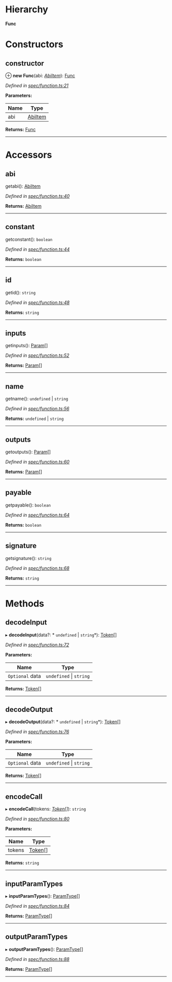 

# Hierarchy

**Func**

# Constructors

<a id="constructor"></a>

##  constructor

⊕ **new Func**(abi: *[AbiItem](../interfaces/_types_.abiitem.md)*): [Func](_spec_function_.func.md)

*Defined in [spec/function.ts:21](https://github.com/paritytech/js-libs/blob/2fb8307/packages/abi/src/spec/function.ts#L21)*

**Parameters:**

| Name | Type |
| ------ | ------ |
| abi | [AbiItem](../interfaces/_types_.abiitem.md) |

**Returns:** [Func](_spec_function_.func.md)

___

# Accessors

<a id="abi"></a>

##  abi

getabi(): [AbiItem](../interfaces/_types_.abiitem.md)

*Defined in [spec/function.ts:40](https://github.com/paritytech/js-libs/blob/2fb8307/packages/abi/src/spec/function.ts#L40)*

**Returns:** [AbiItem](../interfaces/_types_.abiitem.md)

___
<a id="constant"></a>

##  constant

getconstant(): `boolean`

*Defined in [spec/function.ts:44](https://github.com/paritytech/js-libs/blob/2fb8307/packages/abi/src/spec/function.ts#L44)*

**Returns:** `boolean`

___
<a id="id"></a>

##  id

getid(): `string`

*Defined in [spec/function.ts:48](https://github.com/paritytech/js-libs/blob/2fb8307/packages/abi/src/spec/function.ts#L48)*

**Returns:** `string`

___
<a id="inputs"></a>

##  inputs

getinputs(): [Param](_spec_param_.param.md)[]

*Defined in [spec/function.ts:52](https://github.com/paritytech/js-libs/blob/2fb8307/packages/abi/src/spec/function.ts#L52)*

**Returns:** [Param](_spec_param_.param.md)[]

___
<a id="name"></a>

##  name

getname():  `undefined` &#124; `string`

*Defined in [spec/function.ts:56](https://github.com/paritytech/js-libs/blob/2fb8307/packages/abi/src/spec/function.ts#L56)*

**Returns:**  `undefined` &#124; `string`

___
<a id="outputs"></a>

##  outputs

getoutputs(): [Param](_spec_param_.param.md)[]

*Defined in [spec/function.ts:60](https://github.com/paritytech/js-libs/blob/2fb8307/packages/abi/src/spec/function.ts#L60)*

**Returns:** [Param](_spec_param_.param.md)[]

___
<a id="payable"></a>

##  payable

getpayable(): `boolean`

*Defined in [spec/function.ts:64](https://github.com/paritytech/js-libs/blob/2fb8307/packages/abi/src/spec/function.ts#L64)*

**Returns:** `boolean`

___
<a id="signature"></a>

##  signature

getsignature(): `string`

*Defined in [spec/function.ts:68](https://github.com/paritytech/js-libs/blob/2fb8307/packages/abi/src/spec/function.ts#L68)*

**Returns:** `string`

___

# Methods

<a id="decodeinput"></a>

##  decodeInput

▸ **decodeInput**(data?: * `undefined` &#124; `string`*): [Token](_token_token_.token.md)[]

*Defined in [spec/function.ts:72](https://github.com/paritytech/js-libs/blob/2fb8307/packages/abi/src/spec/function.ts#L72)*

**Parameters:**

| Name | Type |
| ------ | ------ |
| `Optional` data |  `undefined` &#124; `string`|

**Returns:** [Token](_token_token_.token.md)[]

___
<a id="decodeoutput"></a>

##  decodeOutput

▸ **decodeOutput**(data?: * `undefined` &#124; `string`*): [Token](_token_token_.token.md)[]

*Defined in [spec/function.ts:76](https://github.com/paritytech/js-libs/blob/2fb8307/packages/abi/src/spec/function.ts#L76)*

**Parameters:**

| Name | Type |
| ------ | ------ |
| `Optional` data |  `undefined` &#124; `string`|

**Returns:** [Token](_token_token_.token.md)[]

___
<a id="encodecall"></a>

##  encodeCall

▸ **encodeCall**(tokens: *[Token](_token_token_.token.md)[]*): `string`

*Defined in [spec/function.ts:80](https://github.com/paritytech/js-libs/blob/2fb8307/packages/abi/src/spec/function.ts#L80)*

**Parameters:**

| Name | Type |
| ------ | ------ |
| tokens | [Token](_token_token_.token.md)[] |

**Returns:** `string`

___
<a id="inputparamtypes"></a>

##  inputParamTypes

▸ **inputParamTypes**(): [ParamType](_spec_paramtype_paramtype_.paramtype.md)[]

*Defined in [spec/function.ts:84](https://github.com/paritytech/js-libs/blob/2fb8307/packages/abi/src/spec/function.ts#L84)*

**Returns:** [ParamType](_spec_paramtype_paramtype_.paramtype.md)[]

___
<a id="outputparamtypes"></a>

##  outputParamTypes

▸ **outputParamTypes**(): [ParamType](_spec_paramtype_paramtype_.paramtype.md)[]

*Defined in [spec/function.ts:88](https://github.com/paritytech/js-libs/blob/2fb8307/packages/abi/src/spec/function.ts#L88)*

**Returns:** [ParamType](_spec_paramtype_paramtype_.paramtype.md)[]

___

